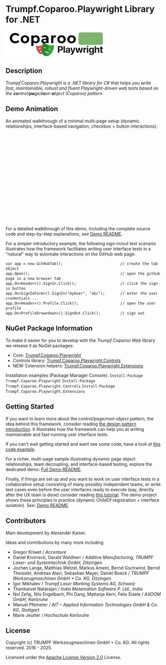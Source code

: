 ﻿# Trumpf.Coparoo.Playwright Library for .NET
![logo640]

## Description
*Trumpf.Coparoo.Playwright is a .NET library for C# that helps you write fast, maintainable, robust and fluent Playwright-driven web tests based on the **co**ntrol/**pa**ge/**ro**ot-**o**bject (Coparoo) pattern.*

## Demo Animation
An animated walkthrough of a minimal multi-page setup (dynamic relationships, interface-based navigation, checkbox + button interactions):

![Coparoo demo animation](Trumpf.Coparoo.Playwright.Demo/demo.gif)

For a detailed walkthrough of this demo, including the complete source code and step-by-step explanations, see [Demo README](Trumpf.Coparoo.Playwright.Demo/README.md).

For a simpler introductory example, the following sign-in/out test scenario illustrates how the framework facilitates writing user interface tests in a "natural" way to automate interactions on the GitHub web page:

    var app = new GitHubTab();                          // create the tab object
    app.Open();                                         // open the github page in a new browser tab
    app.On<Header>().SignIn.Click();                    // click the sign-in button
    app.On<SignInForm>().SignIn("myUser", "abc");       // enter the user credentials ...
    app.On<Header>().Profile.Click();                   // open the user profile
    app.On<ProfileDrowndown>().SignOut.Click();         // sign out

## NuGet Package Information
To make it easier for you to develop with the *Trumpf Coparoo Web* library we release it as NuGet packages:

- Core: [Trumpf.Coparoo.Playwright](https://www.nuget.org/packages/Trumpf.Coparoo.Playwright)
- Controls library: [Trumpf.Coparoo.Playwright.Controls](https://www.nuget.org/packages/Trumpf.Coparoo.Playwright.Controls)
- NEW: Extension helpers: [Trumpf.Coparoo.Playwright.Extensions](https://www.nuget.org/packages/Trumpf.Coparoo.Playwright.Extensions)

Installation examples (Package Manager Console):
`Install-Package Trumpf.Coparoo.Playwright`
`Install-Package Trumpf.Coparoo.Playwright.Controls`
`Install-Package Trumpf.Coparoo.Playwright.Extensions`

## Getting Started
If you want to learn more about the *control/page/root-object pattern*, the idea behind this framework, consider reading [the design pattern introduction](PATTERN.md).
It illustrates how the framework can help you at writing maintainable and fast-running user interface tests.

If you can't wait getting started and want see some code, have a look at [this code example](DEMO.md).

For a richer, multi-page sample illustrating dynamic page object relationships, team decoupling, and interface-based testing, explore the dedicated demo: [Full Demo README](Trumpf.Coparoo.Playwright.Demo/README.md).

Finally, if things are set up and you want to work on user interface tests in a collaborative setup consisting of many possibly independent teams, or write test cases even before the user interfaces ready to execute (say, directly after the UX team is done) consider reading [this tutorial](DECOUPLING.md).
The demo project shows these principles in practice (dynamic ChildOf registration + interface isolation). See: [Demo README](Trumpf.Coparoo.Playwright.Demo/README.md).

## Contributors
Main development by Alexander Kaiser.

Ideas and contributions by many more including
- Gregor Kriwet / *Accenture*
- Daniel Knorreck, Gerald Waldherr / *Additive Manufacturing, TRUMPF Laser- und Systemtechnik GmbH, Ditzingen*
- Jochen Lange, Matthias Wetzel, Markus Ament, Bernd Gschwind, Bernd Theissler, Andreas Alavi, Sebastian Mayer, Daniel Boeck / *TRUMPF Werkzeugmaschinen GmbH + Co. KG, Ditzingen*
- Igor Mikhalev / *Trumpf Laser Marking Systems AG, Schweiz*
- Thanikaivel Natarajan / *India Metamation Software P. Ltd., India*
- Nol Zefaj, Nils Engelbach, Phi Dang, Mattanja Kern, Felix Eisele / *AXOOM GmbH, Karlsruhe*
- Manuel Pfemeter / *AIT – Applied Information Technologies GmbH & Co. KG, Stuttgart*
- Marie Jeutter / *Hochschule Karlsruhe*

## License
Copyright (c) TRUMPF Werkzeugmaschinen GmbH + Co. KG. All rights reserved. 2016 - 2025.

Licensed under the [Apache License Version 2.0](LICENSE) License.

[logo640]: ./Resources/logo640.png "coparoo web logo"
